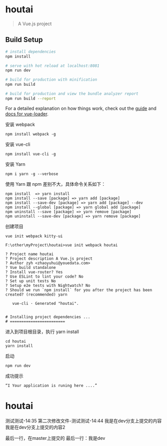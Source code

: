 # houtai

> A Vue.js project

## Build Setup

``` bash
# install dependencies
npm install

# serve with hot reload at localhost:8081
npm run dev

# build for production with minification
npm run build

# build for production and view the bundle analyzer report
npm run build --report
```

For a detailed explanation on how things work, check out the [guide](http://vuejs-templates.github.io/webpack/) and [docs for vue-loader](http://vuejs.github.io/vue-loader).


安装 webpack
```
npm install webpack -g
```
安装 vue-cli
```
npm install vue-cli -g
```
安装 Yarn
```
npm i yarn -g --verbose
```
使用 Yarn 跟 npm 差别不大，具体命令关系如下：
```
npm install  => yarn install
npm install --save [package] => yarn add [package]
npm install --save-dev [package] => yarn add [package] --dev
npm install --global [package] => yarn global add [package]
npm uninstall --save [package] => yarn remove [package]
npm uninstall --save-dev [package] => yarn remove [package]
```

创建项目
```
vue init webpack kitty-ui

F:\other\myProject\houtai>vue init webpack houtai

? Project name houtai
? Project description A Vue.js project
? Author zyh <zhaoyuhui@youedata.com>
? Vue build standalone
? Install vue-router? Yes
? Use ESLint to lint your code? No
? Set up unit tests No
? Setup e2e tests with Nightwatch? No
? Should we run `npm install` for you after the project has been created? (recommended) yarn

   vue-cli · Generated "houtai".


# Installing project dependencies ...
# ========================
```
进入到项目根目录，执行  yarn install 
```
cd houtai
yarn install
```
启动
```
npm run dev
```
成功提示
```
“I Your application is runing here ....”
```
# houtai


测试测试-14:35
第二次修改文件-测试测试-14:44
我是在dev分支上提交的内容
我是在dev分支上提交的内容2

最后一行，在master上提交的
最后一行：我是dev
